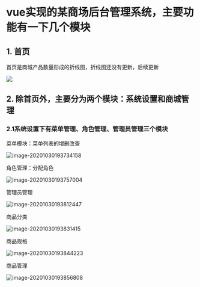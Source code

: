 #  vue实现的某商场后台管理系统，主要功能有一下几个模块

##  1. 首页

首页是商城产品数量形成的折线图，折线图还没有更新，后续更新

![](D:\0706web\第四阶段\项目\usmall\usmall-images\image-20201030192523204.png)

##  

##  2. 除首页外，主要分为两个模块：系统设置和商城管理

### 2.1系统设置下有菜单管理、角色管理、管理员管理三个模块

菜单模块：菜单列表的增删改查

![image-20201030193734158](C:\Users\19238\AppData\Roaming\Typora\typora-user-images\image-20201030193734158.png)

角色管理：分配角色

![image-20201030193757004](C:\Users\19238\AppData\Roaming\Typora\typora-user-images\image-20201030193757004.png)

管理员管理

![image-20201030193812447](C:\Users\19238\AppData\Roaming\Typora\typora-user-images\image-20201030193812447.png)

商品分类

![image-20201030193831415](C:\Users\19238\AppData\Roaming\Typora\typora-user-images\image-20201030193831415.png)

商品规格

![image-20201030193844223](C:\Users\19238\AppData\Roaming\Typora\typora-user-images\image-20201030193844223.png)

商品管理

![image-20201030193856808](C:\Users\19238\AppData\Roaming\Typora\typora-user-images\image-20201030193856808.png)